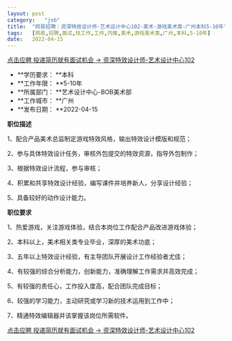 ```yaml
---
layout:	post
category:	"job"
title:	"网易招聘：资深特效设计师-艺术设计中心102-美术-游戏美术类-广州本科5-10年"
tags:	[网易,招聘,面试,找工作,工作,内推,美术,游戏美术类,广州,本科,5-10年]
date:	2022-04-15
---
```


[点击应聘 投递简历就有面试机会 ->  资深特效设计师-艺术设计中心102](http://mobile.bole.netease.com/bole/boleDetail?id=32131&employeeId=346f03c3cda5f04c&key=all)



- **学历要求： **本科
- **工作年限： **5-10年
- **所属部门： **艺术设计中心-BOB美术部
- **工作城市： **广州
- **发布日期： **2022-04-15



**职位描述**

1、配合产品美术总监制定游戏特效风格，输出特效设计模版和规范；

2、参与具体特效设计任务，审核外包提交的特效资源，指导外包制作；

3、根据特效设计流程，参与审核；

4、积累和共享特效设计经验，编写课件并培养新人，分享设计经验；

5、具备较好的动作设计能力。



**职位要求**

1、热爱游戏，关注游戏体验，结合本岗位工作配合产品改进游戏体验；

2、本科以上，美术相关类专业毕业，深厚的美术功底；

3、五年以上特效设计经验，有主导团队开展设计工作经验者尤佳；

4、有较强的综合分析能力，创新能力，准确理解工作需求并高效完成；

5、有较强的责任心，工作投入度高，配合团队完成目标；

6、较强的学习能力，主动研究或学习新的技术运用到工作中；

7、精通特效编辑器并该掌握该岗位所需软件。



[点击应聘 投递简历就有面试机会 ->  资深特效设计师-艺术设计中心102](http://mobile.bole.netease.com/bole/boleDetail?id=32131&employeeId=346f03c3cda5f04c&key=all)